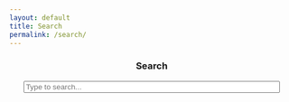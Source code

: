 ```yaml
---
layout: default
title: Search
permalink: /search/
---
```


<h3 style="text-align: center;">Search</h3>

<input type="text" id="search-input" placeholder="Type to search..." />

<ul id="results-container"></ul>

<style>
  #results-container,
  #results-container * {
    all: unset;
  }

  /* Align search input and results container */
  #search-input, 
  #results-container {
    display: block;
    margin: 0.5rem auto 1rem;
    width: 90%;
    max-width: 600px;
  }

  #results-container {
    display: flex;
    flex-direction: column;
    gap: 0.2rem; /* doubled from 0.1rem */
    padding: 0;
  }

  #results-container li {
    background-color: #ffffff; /* white background */
    border: 1.5px solid #add8e6; /* light blue border */
    border-radius: 6px;
    padding: 0.5rem 0.8rem;
    margin: 0;
    box-shadow: none; /* remove shadow for cleaner look */
    font-size: 0.95rem;
    line-height: 1.3;
  }

  #results-container li:last-child {
    margin-bottom: 0;
  }

  #results-container li a {
    display: block;
    text-decoration: none;
    color: #222;
  }

  #results-container li:hover {
    background-color: #f0f8ff; /* subtle light blue on hover */
  }
</style>

<script src="https://unpkg.com/simple-jekyll-search/dest/simple-jekyll-search.min.js"></script>
<script>
  SimpleJekyllSearch({
    searchInput: document.getElementById('search-input'),
    resultsContainer: document.getElementById('results-container'),
    json: '/search.json',
    searchResultTemplate: '<li><a href="{url}">{title}</a></li>',
    noResultsText: '<li>No results found</li>',
    limit: 7,
    fuzzy: false,
  });
</script>
